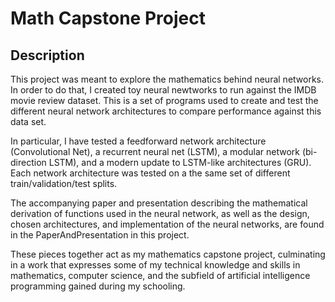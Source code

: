 # Math Capstone Project

## Description

This project was meant to explore the mathematics behind neural networks. In order to do that, I created toy neural newtworks to run against the IMDB movie review dataset. This is a set of programs used to create and test the different neural network architectures to compare performance against this data set.

In particular, I have tested a feedforward network architecture (Convolutional Net), a recurrent neural net
(LSTM), a modular network (bi-direction LSTM), and a modern update to LSTM-like architectures (GRU). Each network architecture was tested on a the same set of different train/validation/test splits.

The accompanying paper and presentation describing the mathematical derivation of functions used in the neural network, as well as the design, chosen architectures, and implementation of the neural networks, are found in the PaperAndPresentation in this project.

These pieces together act as my mathematics capstone project, culminating in a work that expresses some of my technical knowledge and skills in mathematics, computer science, and the subfield of artificial intelligence programming gained during my schooling.

